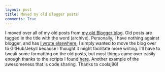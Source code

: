 ```yaml
---
layout: post
title: Moved my old Blogger posts
comments: True
---
```


I moved over all of my old posts from [my old Blogger blog](http://ecologistatwork.blogspot.com/). Old posts are tagged in the title with the word (archive). Personally, I have nothing against blogger, and has [I wrote elsewhere](_posts/2015-03-10-new-site.md), I simply wanted to move the blog over to GitHub/Jekyll because I thought it might facilitate more writing. I'll have to tweak some formatting on the old posts, but most things came over easily enough thanks to the scripts I found [here](https://github.com/coolaj86/blogger2jekyll). Another example of the awesomeness that is code sharing. Thanks to coolaj86!